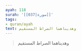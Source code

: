 ```yaml
---
ayah: 118
surah: '[[037|سورة]]'
tags:
- quran/ayah
text: وهديناهما الصراط المستقيم
---
```

> وهديناهما الصراط المستقيم
